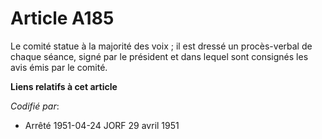 # Article A185

Le comité statue à la majorité des voix ; il est dressé un procès-verbal de chaque séance, signé par le président et dans
lequel sont consignés les avis émis par le comité.

**Liens relatifs à cet article**

_Codifié par_:

  - Arrêté 1951-04-24 JORF 29 avril 1951
